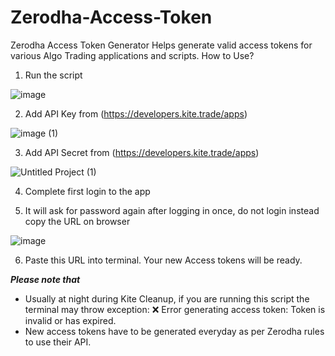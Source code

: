 # Zerodha-Access-Token
Zerodha Access Token Generator Helps generate valid access tokens for various Algo Trading applications and scripts.
How to Use?

1. Run the script

![image](https://github.com/user-attachments/assets/28a9f95b-4ea7-4a03-a7f9-e31be7d08aa4)





2. Add API Key from (https://developers.kite.trade/apps)

![image (1)](https://github.com/user-attachments/assets/3996f414-4cfc-4029-8b2f-e0d2828f8a1b)





3. Add API Secret from (https://developers.kite.trade/apps)
   
![Untitled Project (1)](https://github.com/user-attachments/assets/617ec3e0-f8dd-4c05-851e-6c07584c83c3)





4. Complete first login to the app





5. It will ask for password again after logging in once, do not login instead copy the URL on browser
   
![image](https://github.com/user-attachments/assets/6c10e55b-aef4-4247-9a31-5149617e19b0)





6. Paste this URL into terminal. Your new Access tokens will be ready.

***Please note that***
* Usually at night during Kite Cleanup, if you are running this script the terminal may throw exception: ❌ Error generating access token: Token is invalid or has expired.
* New access tokens have to be generated everyday as per Zerodha rules to use their API.

